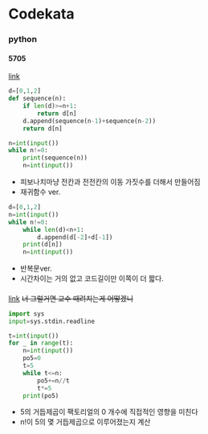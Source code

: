# Codekata
### python
#### 5705
[link](https://www.acmicpc.net/problem/5705)

```python
d=[0,1,2]
def sequence(n):
    if len(d)>=n+1:
        return d[n]
    d.append(sequence(n-1)+sequence(n-2))
    return d[n]

n=int(input())
while n!=0:
    print(sequence(n))
    n=int(input())
```
- 피보나치마냥 전칸과 전전칸의 이동 가짓수를 더해서 만들어짐
- 재귀함수 ver.

```python
d=[0,1,2]
n=int(input())
while n!=0:
    while len(d)<n+1:
        d.append(d[-2]+d[-1])
    print(d[n])
    n=int(input())
```
- 반복문ver.
- 시간차이는 거의 없고 코드길이만 이쪽이 더 짧다. 

#### 
[link](https://www.acmicpc.net/problem/3474)
~~너 그럴거면 교수 때려치는게 어떻겠니~~
```python
import sys
input=sys.stdin.readline

t=int(input())
for _ in range(t):
    n=int(input())
    po5=0
    t=5
    while t<=n:
        po5+=n//t
        t*=5
    print(po5)
```
- 5의 거듭제곱이 팩토리얼의 0 개수에 직접적인 영향을 미친다
- n!이 5의 몇 거듭제곱으로 이루어졌는지 계산